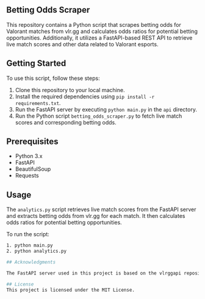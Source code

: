 ## Betting Odds Scraper

This repository contains a Python script that scrapes betting odds for Valorant matches from vlr.gg and calculates odds ratios for potential betting opportunities. Additionally, it utilizes a FastAPI-based REST API to retrieve live match scores and other data related to Valorant esports.

## Getting Started

To use this script, follow these steps:

1. Clone this repository to your local machine.
2. Install the required dependencies using `pip install -r requirements.txt`.
3. Run the FastAPI server by executing `python main.py` in the `api` directory.
4. Run the Python script `betting_odds_scraper.py` to fetch live match scores and corresponding betting odds.

## Prerequisites

- Python 3.x
- FastAPI
- BeautifulSoup
- Requests

## Usage

The `analytics.py` script retrieves live match scores from the FastAPI server and extracts betting odds from vlr.gg for each match. It then calculates odds ratios for potential betting opportunities.

To run the script:

```bash
1. python main.py
2. python analytics.py

## Acknowledgments

The FastAPI server used in this project is based on the vlrggapi repository, an unofficial REST API for vlr.gg created by axsddlr. Special thanks to axsddlr for providing the unofficial REST API for vlr.gg.

## License
This project is licensed under the MIT License.
